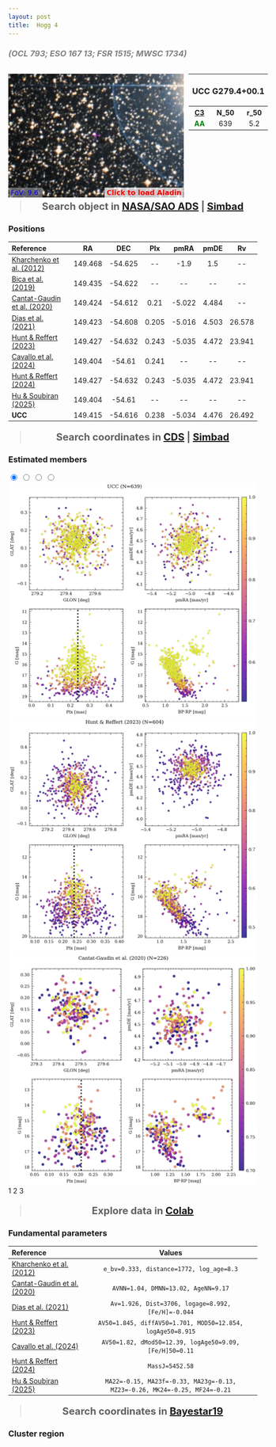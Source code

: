 ```yaml
---
layout: post
title:  Hogg 4
---
```

<h3><span style="color: #808080;"><i>(OCL 793; ESO 167 13; FSR 1515; MWSC 1734)</i></span></h3><div style="display: flex; justify-content: space-between; width:720px;height:250px">
<div style="text-align: center;">

<!-- Static image + data attributes for FOV and target -->
<img id="aladin_img"
     data-umami-event="aladin_load"
     src="https://raw.githubusercontent.com/ucc23/Q4P/main/plots/aladin/hogg4.webp"
     alt="Click to load Aladin Lite" 
     style="width:355px;height:250px; cursor: pointer;"
     data-fov="0.173" 
     data-target="149.415 -54.616"/>
<!-- Div to contain Aladin Lite viewer -->
<div id="aladin-lite-div" style="width:355px;height:250px;display:none;"></div>
<!-- Aladin Lite script (will be loaded after the image is clicked) -->
<script src="{{ site.baseurl }}/scripts/aladin_load.js"></script>

</div>
<!-- Left block -->

<table style="width:355px;height:250px;">
  <!-- Row 1 (title) -->
  <tr>
    <td colspan="5"><h3>UCC G279.4+00.1</h3></td>
  </tr>
  <!-- Row 2 -->
  <tr>
    <th style="text-align: center;"><a href="https://ucc.ar/faq#what-is-the-c3-parameter" title="Combined class">C3</a></th>
    <th style="text-align: center;"><div title="Stars with membership probability >50%">N_50</div></th>
    <th style="text-align: center;"><div title="Radius that contains half the members [arcmin]">r_50</div></th>
  </tr>
  <!-- Row 3 -->
  <tr>
    <td style="text-align: center;"><span style="color: green; font-weight: bold;">A</span><span style="color: green; font-weight: bold;">A</span></td>
    <td style="text-align: center;">639</td>
    <td style="text-align: center;">5.2</td>
  </tr>
</table>
</div>

> <p style="text-align:center; font-weight: bold; font-size:20px">Search object in <a data-umami-event="nasa_search" href="https://ui.adsabs.harvard.edu/search/q=%20collection%3Aastronomy%20body%3A%22Hogg%204%22&sort=date%20desc%2C%20bibcode%20desc&p_=0" target="_blank">NASA/SAO ADS</a> | <a data-umami-event="simbad_search" href="https://simbad.cds.unistra.fr/simbad/sim-id-refs?Ident=hogg4" target="_blank">Simbad</a></p>


### Positions

| Reference    | RA    | DEC   | Plx  | pmRA  | pmDE   |  Rv  |
| :---         | :---: | :---: | :---: | :---: | :---: | :---: |
|[Kharchenko et al. (2012)](https://ui.adsabs.harvard.edu/abs/2012A%26A...543A.156K) | 149.468 | -54.625 | -- | -1.9 | 1.5 | -- |
|[Bica et al. (2019)](https://ui.adsabs.harvard.edu/abs/2019AJ....157...12B) | 149.435 | -54.622 | -- | -- | -- | -- |
|[Cantat-Gaudin et al. (2020)](https://ui.adsabs.harvard.edu/abs/2020A%26A...640A...1C) | 149.424 | -54.612 | 0.21 | -5.022 | 4.484 | -- |
|[Dias et al. (2021)](https://ui.adsabs.harvard.edu/abs/2021MNRAS.504..356D) | 149.423 | -54.608 | 0.205 | -5.016 | 4.503 | 26.578 |
|[Hunt & Reffert (2023)](https://ui.adsabs.harvard.edu/abs/2023A%26A...673A.114H) | 149.427 | -54.632 | 0.243 | -5.035 | 4.472 | 23.941 |
|[Cavallo et al. (2024)](https://ui.adsabs.harvard.edu/abs/2024AJ....167...12C) | 149.404 | -54.61 | 0.241 | -- | -- | -- |
|[Hunt & Reffert (2024)](https://ui.adsabs.harvard.edu/abs/2024A%26A...686A..42H) | 149.427 | -54.632 | 0.243 | -5.035 | 4.472 | 23.941 |
|[Hu & Soubiran (2025)](https://ui.adsabs.harvard.edu/abs/2025A%26A...699A.246H) | 149.404 | -54.61 | -- | -- | -- | -- |
| **UCC** |149.415 | -54.616 | 0.238 | -5.034 | 4.476 | 26.492 |

> <p style="text-align:center; font-weight: bold; font-size:20px">Search coordinates in <a data-umami-event="cds_coord_search" href="https://cdsportal.u-strasbg.fr/?target=149.415,-54.616" target="_blank">CDS</a> | <a data-umami-event="simbad_coord_search" href="https://simbad.cds.unistra.fr/mobile/object_list.html?coord=149.415%20-54.616&output=json&radius=5&userEntry=hogg4" target="_blank">Simbad</a></p>

### Estimated members

<div class="carousel">
<input type="radio" name="radio-btn" id="slide1" checked>
<input type="radio" name="radio-btn" id="slide1">
<input type="radio" name="radio-btn" id="slide2">
<input type="radio" name="radio-btn" id="slide3">
<div class="slides">
<div class="slide">
<a href="https://raw.githubusercontent.com/ucc23/Q4P/main/plots/UCC/hogg4.webp" target="_blank">
<img src="https://raw.githubusercontent.com/ucc23/Q4P/main/plots/UCC/hogg4.webp" alt="Hogg 4 UCC">
</a>
</div>
<div class="slide">
<a href="https://raw.githubusercontent.com/ucc23/Q4P/main/plots/HUNT23/hogg4.webp" target="_blank">
<img src="https://raw.githubusercontent.com/ucc23/Q4P/main/plots/HUNT23/hogg4.webp" alt="Hogg 4 HUNT23">
</a>
</div>
<div class="slide">
<a href="https://raw.githubusercontent.com/ucc23/Q4P/main/plots/CANTAT20/hogg4.webp" target="_blank">
<img src="https://raw.githubusercontent.com/ucc23/Q4P/main/plots/CANTAT20/hogg4.webp" alt="Hogg 4 CANTAT20">
</a>
</div>
</div>
<div class="indicators">
<label for="slide1">1</label>
<label for="slide2">2</label>
<label for="slide3">3</label>
</div>
</div>


> <p style="text-align:center; font-weight: bold; font-size:20px">Explore data in <a data-umami-event="colab" href="https://colab.research.google.com/github/ucc23/ucc/blob/main/assets/notebook.ipynb" target="_blank">Colab</a></p>


### Fundamental parameters

| Reference |  Values |
| :---      |  :---:  |
| [Kharchenko et al. (2012)](https://ui.adsabs.harvard.edu/abs/2012A%26A...543A.156K) | `e_bv=0.333, distance=1772, log_age=8.3` |
| [Cantat-Gaudin et al. (2020)](https://ui.adsabs.harvard.edu/abs/2020A%26A...640A...1C) | `AVNN=1.04, DMNN=13.02, AgeNN=9.17` |
| [Dias et al. (2021)](https://ui.adsabs.harvard.edu/abs/2021MNRAS.504..356D) | `Av=1.926, Dist=3706, logage=8.992, [Fe/H]=-0.044` |
| [Hunt & Reffert (2023)](https://ui.adsabs.harvard.edu/abs/2023A%26A...673A.114H) | `AV50=1.845, diffAV50=1.701, MOD50=12.854, logAge50=8.915` |
| [Cavallo et al. (2024)](https://ui.adsabs.harvard.edu/abs/2024AJ....167...12C) | `AV50=1.82, dMod50=12.39, logAge50=9.09, [Fe/H]50=0.11` |
| [Hunt & Reffert (2024)](https://ui.adsabs.harvard.edu/abs/2024A%26A...686A..42H) | `MassJ=5452.58` |
| [Hu & Soubiran (2025)](https://ui.adsabs.harvard.edu/abs/2025A%26A...699A.246H) | `MA22=-0.15, MA23f=-0.33, MA23g=-0.13, MZ23=-0.26, MK24=-0.25, MF24=-0.21` |

> <p style="text-align:center; font-weight: bold; font-size:20px">Search coordinates in <a data-umami-event="bayestar" href="http://argonaut.skymaps.info/query?lon=279.463%20&lat=0.137&coordsys=gal&mapname=bayestar2019" target="_blank">Bayestar19</a></p>


### Cluster region

<html lang="en">
  <body>
    <center>
    <div id="plot-params"
         data-oc-name="hogg4"
         data-ra-center="149.42"
         data-dec-center="-54.61"
         data-rad-deg="5.2"
         data-plx="0.238">
    </div>
    <div id="plot-container">
        <div id="plot"></div>
    </div>
    <script defer type="module" src="{{ site.baseurl }}/scripts/radec_scatter.js"></script>
    </center>
  </body>
</html>
<br>
